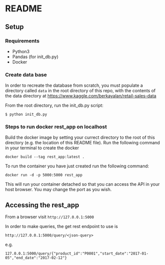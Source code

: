 # README

## Setup

### Requirements
* Python3
* Pandas (for init_db.py)
* Docker

### Create data base
In order to recreate the database from scratch, you must populate a directory called `data` in the root directory of this repo, with the contents of the data directory at https://www.kaggle.com/berkayalan/retail-sales-data

From the root directory, run the init_db.py script:

```$ python init_db.py```


### Steps to run docker rest_app on localhost
Build the docker image by setting your currect directory to the root of this directory (e.g. the location of this README file). Run the following command in your terminal to create the docker
```
docker build --tag rest_app:latest .
```

To run the container you have just created run the following command:
```
docker run -d -p 5000:5000 rest_app
```
This will run your container detached so that you can access the API in your host
browser. You may change the port as you wish.

## Accessing the rest_app

From a browser visit `http://127.0.0.1:5000`

In order to make queries, the get rest endpoint to use is

```
http://127.0.0.1:5000/query/<json-query>
```

e.g.

```
127.0.0.1:5000/query/{"product_id":"P0001","start_date":"2017-01-05","end_date":"2017-02-12"}
```
